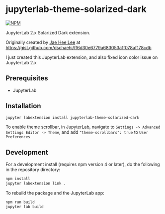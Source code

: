 # jupyterlab-theme-solarized-dark

[![NPM](https://nodei.co/npm/jupyterlab-theme-solarized-dark.png)](https://npmjs.org/package/jupyterlab-theme-solarized-dark)

JupyterLab 2.x Solarized Dark extension.

Originally created by [Jae Hee Lee](http://jaeheelee.info/) at <https://gist.github.com/dschaehi/ff6d30e6779a683053a1f078af178cdb>

I just created this JupyterLab extension, and also fixed icon color issue on JupyterLab 2.x

## Prerequisites

* JupyterLab

## Installation

```bash
jupyter labextension install jupyterlab-theme-solarized-dark
```

To enable theme scrollbar, in JupyterLab, navigate to `Settings -> Advanced Settings Editor -> Theme`, and add `"theme-scrollbars": true` to `User Preferences`

## Development

For a development install (requires npm version 4 or later), do the following in the repository directory:

```bash
npm install
jupyter labextension link .
```

To rebuild the package and the JupyterLab app:

```bash
npm run build
jupyter lab build
```

